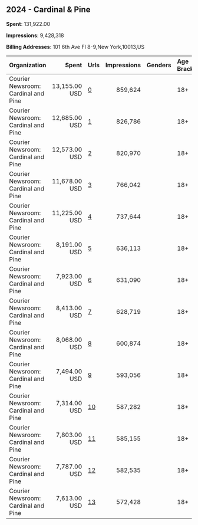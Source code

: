 ## 2024 - Cardinal & Pine 
**Spent**: 131,922.00

**Impressions**: 9,428,318

**Billing Addresses**: 101 6th Ave Fl 8-9,New York,10013,US

|Organization|Spent|Urls|Impressions|Genders|Age Brackets|Country Codes|
|:---|---:|:---|---:|:---|:---|:---|
|Courier Newsroom: Cardinal and Pine|13,155.00 USD|[0](https://www.snap.com/political-ads/asset/c065dfb49d0eebd3d81252511eb9c0b63d2c4bf1871d18a62414e1d9f6f1400b?mediaType=mp4)|859,624||18+|united states|
|Courier Newsroom: Cardinal and Pine|12,685.00 USD|[1](https://www.snap.com/political-ads/asset/d77cf26907873cf37e6b572d863ef742435846a9815f3a28c7c8dd6b99716323?mediaType=mp4)|826,786||18+|united states|
|Courier Newsroom: Cardinal and Pine|12,573.00 USD|[2](https://www.snap.com/political-ads/asset/ad9040bb9d05081f01dedd5f27bff1fba1f45c7c3b0ea7f660d46e7cd422b951?mediaType=mp4)|820,970||18+|united states|
|Courier Newsroom: Cardinal and Pine|11,678.00 USD|[3](https://www.snap.com/political-ads/asset/a42eeb6efc0599e6738e18862c0b27373383d353b8c930dbd6a08ca56cfeda86?mediaType=mp4)|766,042||18+|united states|
|Courier Newsroom: Cardinal and Pine|11,225.00 USD|[4](https://www.snap.com/political-ads/asset/87f53d5a6a8a4c8e16cd46250cea2e01cd4fc0349f439b14391c59316a5e2aa5?mediaType=mp4)|737,644||18+|united states|
|Courier Newsroom: Cardinal and Pine|8,191.00 USD|[5](https://www.snap.com/political-ads/asset/42f9cafb855bdf4c361da7aab7911e9c342d8b2a06dad59f493ab545fd0d084d?mediaType=mp4)|636,113||18+|united states|
|Courier Newsroom: Cardinal and Pine|7,923.00 USD|[6](https://www.snap.com/political-ads/asset/7507283f56a214de0d399b86333fe98404241e0194c4855c3f2783c233276b92?mediaType=mp4)|631,090||18+|united states|
|Courier Newsroom: Cardinal and Pine|8,413.00 USD|[7](https://www.snap.com/political-ads/asset/6208fe399d69e063340eccb8a79588d57c19a9cae700a428ae1844497a146a5b?mediaType=mp4)|628,719||18+|united states|
|Courier Newsroom: Cardinal and Pine|8,068.00 USD|[8](https://www.snap.com/political-ads/asset/1d3bc53e99105481505e7f2b447ac736e5f6c739876e16e9c925ec135fc78cdf?mediaType=mp4)|600,874||18+|united states|
|Courier Newsroom: Cardinal and Pine|7,494.00 USD|[9](https://www.snap.com/political-ads/asset/d546ddda2326835ec22ea34b8ea76307ecb1b30271bfe051fec1926082f2e7fc?mediaType=mp4)|593,056||18+|united states|
|Courier Newsroom: Cardinal and Pine|7,314.00 USD|[10](https://www.snap.com/political-ads/asset/43f2262b8983623f4cd8c17b08b19934746bcede433197ca0a6198fe5e6e55cb?mediaType=mp4)|587,282||18+|united states|
|Courier Newsroom: Cardinal and Pine|7,803.00 USD|[11](https://www.snap.com/political-ads/asset/829fc475f45fadca59a478e04fe8dc310b25baee624226243fb6ebc3918837c5?mediaType=mp4)|585,155||18+|united states|
|Courier Newsroom: Cardinal and Pine|7,787.00 USD|[12](https://www.snap.com/political-ads/asset/25a3e640507faa5d2fca17c01cff075ecc8821c08b838f062bfdd8e78a9f273c?mediaType=mp4)|582,535||18+|united states|
|Courier Newsroom: Cardinal and Pine|7,613.00 USD|[13](https://www.snap.com/political-ads/asset/bf723495801b8503984ddfc5225c7141bbdf1bfab8bbd0989cd7fc8ed16b6989?mediaType=mp4)|572,428||18+|united states|
